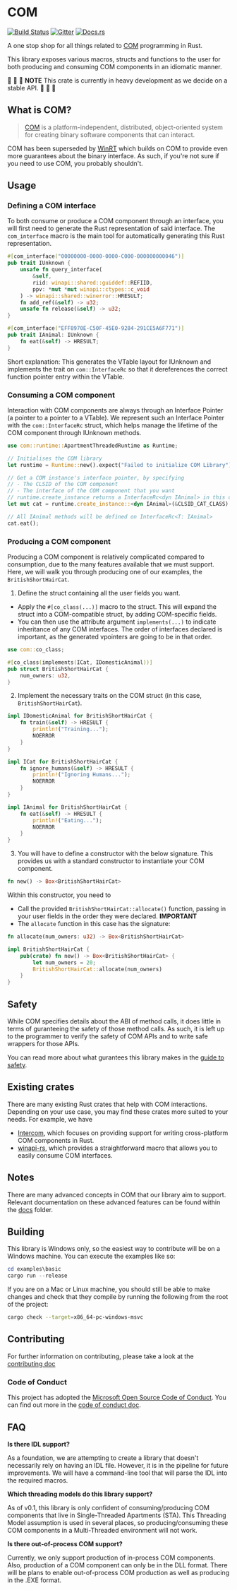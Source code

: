# COM

[![Build Status](https://dev.azure.com/microsoft-rust/com-rs/_apis/build/status/microsoft.com-rs?branchName=master)](https://dev.azure.com/microsoft-rust/com-rs/_build/latest?definitionId=1&branchName=master)
[![Gitter](https://badges.gitter.im/com-rs/community.svg)](https://gitter.im/com-rs/community?utm_source=badge&utm_medium=badge&utm_campaign=pr-badge)
[![Docs.rs](https://docs.rs/com/badge.svg)](https://docs.rs/crate/com/)

A one stop shop for all things related to [COM](https://docs.microsoft.com/en-us/windows/win32/com/component-object-model--com--portal) programming in Rust.

This library exposes various macros, structs and functions to the user for both producing and consuming COM components in an idiomatic manner.

:rotating_light: :rotating_light: :rotating_light: **NOTE** This crate is currently in heavy development as we decide on a stable API. :rotating_light:
:rotating_light: :rotating_light:

## What is COM?

> [COM](https://docs.microsoft.com/en-us/windows/win32/com/the-component-object-model) is a platform-independent, distributed, object-oriented system for creating binary software components that can interact.

COM has been superseded by [WinRT](https://docs.microsoft.com/en-us/windows/uwp/cpp-and-winrt-apis/intro-to-using-cpp-with-winrt) which builds on COM to provide even more guarantees about the binary interface. As such, if you're not sure if you need to use COM, you probably shouldn't.

## Usage

### Defining a COM interface

To both consume or produce a COM component through an interface, you will first need to generate the Rust representation of said interface. The `com_interface` macro is the main tool for automatically generating this Rust representation.

```rust
#[com_interface("00000000-0000-0000-C000-000000000046")]
pub trait IUnknown {
    unsafe fn query_interface(
        &self,
        riid: winapi::shared::guiddef::REFIID,
        ppv: *mut *mut winapi::ctypes::c_void
    ) -> winapi::shared::winerror::HRESULT;
    fn add_ref(&self) -> u32;
    unsafe fn release(&self) -> u32;
}

#[com_interface("EFF8970E-C50F-45E0-9284-291CE5A6F771")]
pub trait IAnimal: IUnknown {
    fn eat(&self) -> HRESULT;
}

```

Short explanation: This generates the VTable layout for IUnknown and implements the trait on `com::InterfaceRc` so that it dereferences the correct function pointer entry within the VTable.

### Consuming a COM component

Interaction with COM components are always through an Interface Pointer (a pointer to a pointer to a VTable). We represent such an Interface Pointer with the `com::InterfaceRc` struct, which helps manage the lifetime of the COM component through IUnknown methods.

```rust
use com::runtime::ApartmentThreadedRuntime as Runtime;

// Initialises the COM library
let runtime = Runtime::new().expect("Failed to initialize COM Library");

// Get a COM instance's interface pointer, by specifying
// - The CLSID of the COM component
// - The interface of the COM component that you want
// runtime.create_instance returns a InterfaceRc<dyn IAnimal> in this case.
let mut cat = runtime.create_instance::<dyn IAnimal>(&CLSID_CAT_CLASS).expect("Failed to get a cat");

// All IAnimal methods will be defined on InterfaceRc<T: IAnimal>
cat.eat();
```

### Producing a COM component

Producing a COM component is relatively complicated compared to consumption, due to the many features available that we must support. Here, we will walk you through producing one of our examples, the `BritishShortHairCat`.

1. Define the struct containing all the user fields you want.
- Apply the `#[co_class(...)]` macro to the struct. This will expand the struct into a COM-compatible struct, by adding COM-specific fields.
- You can then use the attribute argument `implements(...)` to indicate inheritance of any COM interfaces. The order of interfaces declared is important, as the generated vpointers are going to be in that order.

```rust
use com::co_class;

#[co_class(implements(ICat, IDomesticAnimal))]
pub struct BritishShortHairCat {
    num_owners: u32,
}
```

2. Implement the necessary traits on the COM struct (in this case, `BritishShortHairCat`).

```rust
impl IDomesticAnimal for BritishShortHairCat {
    fn train(&self) -> HRESULT {
        println!("Training...");
        NOERROR
    }
}

impl ICat for BritishShortHairCat {
    fn ignore_humans(&self) -> HRESULT {
        println!("Ignoring Humans...");
        NOERROR
    }
}

impl IAnimal for BritishShortHairCat {
    fn eat(&self) -> HRESULT {
        println!("Eating...");
        NOERROR
    }
}
```

3. You will have to define a constructor with the below signature. This provides us with a standard constructor to instantiate your COM component.
```rust
fn new() -> Box<BritishShortHairCat>
```
Within this constructor, you need to
- Call the provided `BritishShortHairCat::allocate()` function, passing in your user fields in the order they were declared. **IMPORTANT**
- The `allocate` function in this case has the signature:
```rust
fn allocate(num_owners: u32) -> Box<BritishShortHairCat>
```

```rust
impl BritishShortHairCat {
    pub(crate) fn new() -> Box<BritishShortHairCat> {
        let num_owners = 20;
        BritishShortHairCat::allocate(num_owners)
    }
}
```

## Safety

While COM specifies details about the ABI of method calls, it does little in terms of guranteeing the safety of those method calls. As such, it is left up to the programmer to verify the safety of COM APIs and to write safe wrappers for those APIs.

You can read more about what gurantees this library makes in the [guide to safety](./docs/safety.md).

## Existing crates

There are many existing Rust crates that help with COM interactions. Depending on your use case, you may find these crates more suited to your needs. For example, we have
- [Intercom](https://github.com/Rantanen/intercom), which focuses on providing support for writing cross-platform COM components in Rust.
- [winapi-rs](https://github.com/retep998/winapi-rs), which provides a straightforward macro that allows you to easily consume COM interfaces.

## Notes

There are many advanced concepts in COM that our library aim to support. Relevant documentation on these advanced features can be found within the [docs](./docs) folder.

## Building

This library is Windows only, so the easiest way to contribute will be on a Windows machine. You can execute the examples like so:

```powershell
cd examples\basic
cargo run --release
```

If you are on a Mac or Linux machine, you should still be able to make changes and check that they compile by running the following from the root of the project:

```bash
cargo check --target=x86_64-pc-windows-msvc
```
## Contributing

For further information on contributing, please take a look at the [contributing doc](./CONTRIBUTING.md)

### Code of Conduct

This project has adopted the [Microsoft Open Source Code of Conduct](https://opensource.microsoft.com/codeofconduct). You can find out more in the [code of conduct doc](./CODE_OF_CONDUCT.md).

## FAQ

**Is there IDL support?**

As a foundation, we are attempting to create a library that doesn't necessarily rely on having an IDL file. However, it is in the pipeline for future improvements. We will have a command-line tool that will parse the IDL into the required macros.

**Which threading models do this library support?**

As of v0.1, this library is only confident of consuming/producing COM components that live in Single-Threaded Apartments (STA). This Threading Model assumption is used in several places, so producing/consuming these COM components in a Multi-Threaded environment will not work.

**Is there out-of-process COM support?**

Currently, we only support production of in-process COM components. Also, production of a COM component can only be in the DLL format. There will be plans to enable out-of-process COM production as well as producing in the .EXE format.

